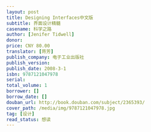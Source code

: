 ```yaml
---
layout: post
title: Designing Interfaces中文版
subtitle: 界面设计精髓
casename: 科学之路
author: [Jenifer Tidwell]
donor: 
price: CNY 80.00
translator: [蒋芳]
publish_company: 电子工业出版社
publish_version: 
publish_date: 2008-3-1
isbn: 9787121047978
serial: 
total_volume: 1
borrower: []
borrow_date: []
douban_url: http://book.douban.com/subject/2365393/
cover_path: /media/img/9787121047978.jpg
tag: [设计]
read_status: 想读
---
```


